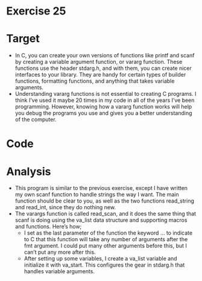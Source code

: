 Exercise 25
= 


Target
=

- In C, you can create your own versions of functions like printf and scanf by creating a variable argument function, or vararg function. These functions use the header stdarg.h, and with them, you can create nicer interfaces to your library. They are handy for certain types of builder functions, formatting functions, and anything that takes variable arguments.
- Understanding vararg functions is not essential to creating C programs. I think I’ve used it maybe 20
times in my code in all of the years I’ve been programming. However, knowing how a vararg function works will help you debug the programs you use and gives you a better understanding of the computer.



Code
================






Analysis
=

- This program is similar to the previous exercise, except I have written my own scanf function to
handle strings the way I want. The main function should be clear to you, as well as the two functions
read_string and read_int, since they do nothing new.
- The varargs function is called read_scan, and it does the same thing that scanf is doing using the va_list data structure and supporting macros and functions. Here’s how;
  - I set as the last parameter of the function the keyword ... to indicate to C that this function will take any number of arguments after the fmt argument. I could put many other arguments before this, but I can’t put any more after this.
  - After setting up some variables, I create a va_list variable and initialize it with va_start. This configures the gear in stdarg.h that handles variable arguments.